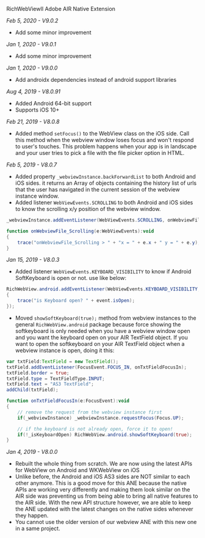 RichWebViewII Adobe AIR Native Extension

*Feb 5, 2020 - V9.0.2*
- Add some minor improvement

*Jan 1, 2020 - V9.0.1*
- Add some minor improvement

*Jan 1, 2020 - V9.0.0*
- Add androidx dependencies instead of android support libraries

*Aug 4, 2019 - V8.0.91*
* Added Android 64-bit support
* Supports iOS 10+

*Feb 21, 2019 - V8.0.8*
* Added method `setFocus()` to the WebView class on the iOS side. Call this method when the webview window loses focus and won't respond to user's touches. This problem happens when your app is in landscape and your user tries to pick a file with the file picker option in HTML.

*Feb 5, 2019 - V8.0.7*
* Added property `_webviewInstance.backForwardList` to both Android and iOS sides. it returns an Array of objects containing the history list of urls that the user has navigated in the current session of the webview instance window.
* Added listener `WebViewEvents.SCROLLING` to both Android and iOS sides to know the scrolling x/y position of the webview window.
```actionscript
_webviewInstance.addEventListener(WebViewEvents.SCROLLING, onWebviewFile_Scrolling);

function onWebviewFile_Scrolling(e:WebViewEvents):void
{
    trace("onWebviewFile_Scrolling > " + "x = " + e.x + " y = " + e.y);
}
```

*Jan 15, 2019 - V8.0.3*
* Added listener `WebViewEvents.KEYBOARD_VISIBILITY` to know if Android SoftKeyboard is open or not. use like below:

```actionscript
RichWebView.android.addEventListener(WebViewEvents.KEYBOARD_VISIBILITY, function (event:WebViewEvents):void
{
    trace("is Keyboard open? " + event.isOpen);
});
```

* Moved `showSoftKeyboard(true);` method from webview instances to the general `RichWebView.android` package because force showing the softkeyboard is only needed when you have a webview window open and you want the keyboard open on your AIR TextField object. If you want to open the softkeyboard on your AIR TextField object when a webview instance is open, doing it this:

```actionscript
var txtField:TextField = new TextField();
txtField.addEventListener(FocusEvent.FOCUS_IN, onTxtFieldFocusIn);
txtField.border = true;
txtField.type = TextFieldType.INPUT;
txtField.text = "AS3 TextField";
addChild(txtField);

function onTxtFieldFocusIn(e:FocusEvent):void
{
    // remove the request from the webview instance first
    if(_webviewInstance) _webviewInstance.requestFocus(Focus.UP);

    // if the keyboard is not already open, force it to open!
    if(!_isKeyboardOpen) RichWebView.android.showSoftKeyboard(true);
}
```

*Jan 4, 2019 - V8.0.0*
* Rebuilt the whole thing from scratch. We are now using the latest APIs for WebView on Android and WKWebView on iOS
* Unlike before, the Android and iOS AS3 sides are NOT similar to each other anymore. This is a good move for this ANE because the native APIs are working very differently and making them look similar on the AIR side was preventing us from being able to bring all native features to the AIR side. With the new API structure however, we are able to keep the ANE updated with the latest changes on the native sides whenever they happen.
* You cannot use the older version of our webview ANE with this new one in a same project.
